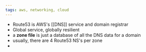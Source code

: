 ```yaml
---
tags: aws, networking, cloud
---
```


- Route53 is AWS's [[DNS]] service and domain registrar
- Global service, globally resilient
- a **zone file** is just a database of all the DNS data for a domain
- usually, there are 4 Route53 NS's per zone
-